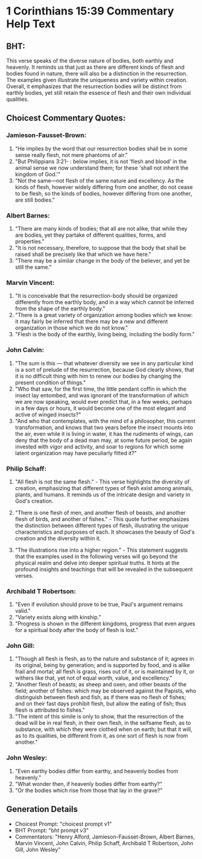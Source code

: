 # 1 Corinthians 15:39 Commentary Help Text

## BHT:
This verse speaks of the diverse nature of bodies, both earthly and heavenly. It reminds us that just as there are different kinds of flesh and bodies found in nature, there will also be a distinction in the resurrection. The examples given illustrate the uniqueness and variety within creation. Overall, it emphasizes that the resurrection bodies will be distinct from earthly bodies, yet still retain the essence of flesh and their own individual qualities.

## Choicest Commentary Quotes:
### Jamieson-Fausset-Brown:
1. "He implies by the word that our resurrection bodies shall be in some sense really flesh, not mere phantoms of air."
2. "But Philippians 3:21- : below implies, it is not 'flesh and blood' in the animal sense we now understand them; for these 'shall not inherit the kingdom of God.'"
3. "Not the same—not flesh of the same nature and excellency. As the kinds of flesh, however widely differing from one another, do not cease to be flesh, so the kinds of bodies, however differing from one another, are still bodies."

### Albert Barnes:
1. "There are many kinds of bodies; that all are not alike; that while they are bodies, yet they partake of different qualities, forms, and properties."
2. "It is not necessary, therefore, to suppose that the body that shall be raised shall be precisely like that which we have here."
3. "There may be a similar change in the body of the believer, and yet be still the same."

### Marvin Vincent:
1. "It is conceivable that the resurrection-body should be organized differently from the earthly body, and in a way which cannot be inferred from the shape of the earthly body."
2. "There is a great variety of organization among bodies which we know: it may fairly be inferred that there may be a new and different organization in those which we do not know."
3. "Flesh is the body of the earthly, living being, including the bodily form."

### John Calvin:
1. "The sum is this — that whatever diversity we see in any particular kind is a sort of prelude of the resurrection, because God clearly shows, that it is no difficult thing with him to renew our bodies by changing the present condition of things."
2. "Who that saw, for the first time, the little pendant coffin in which the insect lay entombed, and was ignorant of the transformation of which we are now speaking, would ever predict that, in a few weeks, perhaps in a few days or hours, it would become one of the most elegant and active of winged insects?"
3. "And who that contemplates, with the mind of a philosopher, this current transformation, and knows that two years before the insect mounts into the air, even while it is living in water, it has the rudiments of wings, can deny that the body of a dead man may, at some future period, be again invested with vigor and activity, and soar to regions for which some latent organization may have peculiarly fitted it?"

### Philip Schaff:
1. "All flesh is not the same flesh." - This verse highlights the diversity of creation, emphasizing that different types of flesh exist among animals, plants, and humans. It reminds us of the intricate design and variety in God's creation. 

2. "There is one flesh of men, and another flesh of beasts, and another flesh of birds, and another of fishes." - This quote further emphasizes the distinction between different types of flesh, illustrating the unique characteristics and purposes of each. It showcases the beauty of God's creation and the diversity within it.

3. "The illustrations rise into a higher region." - This statement suggests that the examples used in the following verses will go beyond the physical realm and delve into deeper spiritual truths. It hints at the profound insights and teachings that will be revealed in the subsequent verses.

### Archibald T Robertson:
1. "Even if evolution should prove to be true, Paul's argument remains valid."
2. "Variety exists along with kinship."
3. "Progress is shown in the different kingdoms, progress that even argues for a spiritual body after the body of flesh is lost."

### John Gill:
1. "Though all flesh is flesh, as to the nature and substance of it; agrees in its original, being by generation; and is supported by food, and is alike frail and mortal; all flesh is grass, rises out of it, or is maintained by it, or withers like that, yet not of equal worth, value, and excellency."
2. "Another flesh of beasts; as sheep and oxen, and other beasts of the field; another of fishes: which may be observed against the Papists, who distinguish between flesh and fish, as if there was no flesh of fishes; and on their fast days prohibit flesh, but allow the eating of fish; thus flesh is attributed to fishes."
3. "The intent of this simile is only to show, that the resurrection of the dead will be in real flesh, in their own flesh, in the selfsame flesh, as to substance, with which they were clothed when on earth; but that it will, as to its qualities, be different from it, as one sort of flesh is now from another."

### John Wesley:
1. "Even earthy bodies differ from earthy, and heavenly bodies from heavenly."
2. "What wonder then, if heavenly bodies differ from earthy?"
3. "Or the bodies which rise from those that lay in the grave?"


## Generation Details
- Choicest Prompt: "choicest prompt v1"
- BHT Prompt: "bht prompt v3"
- Commentators: "Henry Alford, Jamieson-Fausset-Brown, Albert Barnes, Marvin Vincent, John Calvin, Philip Schaff, Archibald T Robertson, John Gill, John Wesley"
